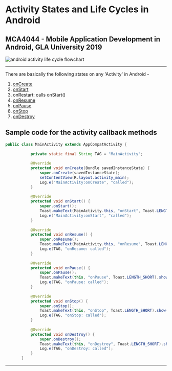 # Activity States and Life Cycles in Android

## MCA4044 - Mobile Application Development in Android, GLA University 2019

![android activity life cycle flowchart](https://developer.android.com/guide/components/images/activity_lifecycle.png)

___

There are basically the following states on any 'Activity' in Android -

1. [onCreate](https://developer.android.com/reference/android/app/Activity#onCreate(android.os.Bundle))  
2. [onStart](https://developer.android.com/reference/android/app/Activity#onStart(android.os.Bundle))  
3. onRestart: calls onStart() 
4. [onResume](https://developer.android.com/reference/android/app/Activity#onResume())  
5. [onPause](https://developer.android.com/reference/android/app/Activity#onPause())  
6. [onStop](https://developer.android.com/reference/android/app/Activity#onStop())  
7. [onDestroy](https://developer.android.com/reference/android/app/Activity#onDestroy())  

## Sample code for the activity callback methods

```java
public class MainActivity extends AppCompatActivity {
       
           private static final String TAG = "MainActivity";
           
           @Override
           protected void onCreate(Bundle savedInstanceState) {
               super.onCreate(savedInstanceState);
               setContentView(R.layout.activity_main);
               Log.e("MainActivity:onCreate", "called");
           }
           
           @Override
           protected void onStart() {
               super.onStart();
               Toast.makeText(MainActivity.this, "onStart", Toast.LENGTH_SHORT).show();
               Log.e("MainActivity:onStart", "called");
           }
       
           @Override
           protected void onResume() {
               super.onResume();
               Toast.makeText(MainActivity.this, "onResume", Toast.LENGTH_SHORT).show();
               Log.e(TAG, "onResume: called");
           }
       
           @Override
           protected void onPause() {
               super.onPause();
               Toast.makeText(this, "onPause", Toast.LENGTH_SHORT).show();
               Log.e(TAG, "onPause: called");
           }
       
           @Override
           protected void onStop() {
               super.onStop();
               Toast.makeText(this, "onStop", Toast.LENGTH_SHORT).show();
               Log.e(TAG, "onStop: called");
           }
       
           @Override
           protected void onDestroy() {
               super.onDestroy();
               Toast.makeText(this, "onDestroy", Toast.LENGTH_SHORT).show();
               Log.e(TAG, "onDestroy: called");
           }
       }
```
___